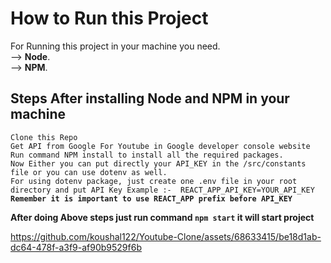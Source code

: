 # How to Run this Project

For Running this project in your machine you need.\
 --> **Node**.\
 --> **NPM**.

## Steps After installing Node and NPM in your machine

 `Clone this Repo`\
`Get API from Google For Youtube in Google developer console website`\
`Run command NPM install to install all the required packages.`\
`Now Either you can put directly your API_KEY in the /src/constants file or you can use dotenv as well.`\
`For using dotenv package, just create one .env file in your root directory and put API Key Example :-  REACT_APP_API_KEY=YOUR_API_KEY`\
**`Remember it is important to use REACT_APP prefix before API_KEY`**

**After doing Above steps just run command `npm start` it will start project**


https://github.com/koushal122/Youtube-Clone/assets/68633415/be18d1ab-dc64-478f-a3f9-af90b9529f6b

